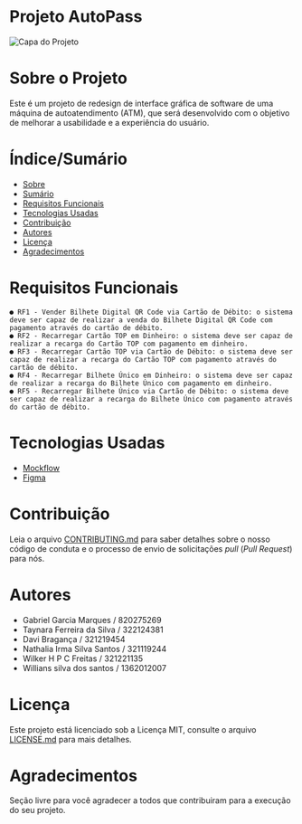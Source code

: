 # Projeto AutoPass


![Capa do Projeto](https://www.autopass.com.br/wp-content/uploads/2021/05/logo_provisorio.svg)

# Sobre o Projeto

Este é um projeto de redesign de interface gráfica de software de uma máquina de autoatendimento (ATM), que será desenvolvido com o objetivo de melhorar a usabilidade e a experiência do usuário.

# Índice/Sumário

* [Sobre](#sobre-o-projeto)
* [Sumário](#índice/sumário)
* [Requisitos Funcionais](#requisitos-funcionais)
* [Tecnologias Usadas](#tecnologias-usadas)
* [Contribuição](#contribuição)
* [Autores](#autores)
* [Licença](#licença)
* [Agradecimentos](#agradecimentos)


# Requisitos Funcionais 

	● RF1 - Vender Bilhete Digital QR Code via Cartão de Débito: o sistema deve ser capaz de realizar a venda do Bilhete Digital QR Code com pagamento através do cartão de débito.
	● RF2 - Recarregar Cartão TOP em Dinheiro: o sistema deve ser capaz de realizar a recarga do Cartão TOP com pagamento em dinheiro.
	● RF3 - Recarregar Cartão TOP via Cartão de Débito: o sistema deve ser capaz de realizar a recarga do Cartão TOP com pagamento através do cartão de débito.
	● RF4 - Recarregar Bilhete Único em Dinheiro: o sistema deve ser capaz de realizar a recarga do Bilhete Único com pagamento em dinheiro.
	● RF5 - Recarregar Bilhete Único via Cartão de Débito: o sistema deve ser capaz de realizar a recarga do Bilhete Único com pagamento através do cartão de débito.

# Tecnologias Usadas

- [Mockflow](https://www.mockflow.com/)
- [Figma](https://www.figma.com/)

# Contribuição

Leia o arquivo [CONTRIBUTING.md](CONTRIBUTING.md) para saber detalhes sobre o nosso código de conduta e o processo de envio de solicitações *pull* (*Pull Request*) para nós.

# Autores


* Gabriel Garcia Marques / 820275269
* Taynara Ferreira da Silva / 322124381
* Davi Bragança / 321219454
* Nathalia Irma Silva Santos / 321119244
* Wilker H P C Freitas / 321221135
* Willians silva dos santos / 1362012007


# Licença

Este projeto está licenciado sob a Licença MIT,  consulte o arquivo [LICENSE.md](LICENSE.md) para mais detalhes.

# Agradecimentos

Seção livre para você agradecer a todos que contribuiram para a execução do seu projeto.